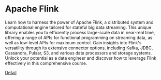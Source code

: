 # Apache Flink

Learn how to harness the power of Apache Flink, a distributed system and computational engine tailored for stateful big data streaming. This unique library enables you to efficiently process large-scale data in near-real time, offering a range of APIs for functional programming on streaming data, as well as low-level APIs for maximum control. Gain insights into Flink's versatility through its extensive connector options, including Kafka, JDBC, Cassandra, Pulsar, S3, and various data processors and storage systems. Unlock your potential as a data engineer and discover how to leverage Flink effectively in this comprehensive course. 

[Detail](https://eduitfree.com/courses/apache-flink)